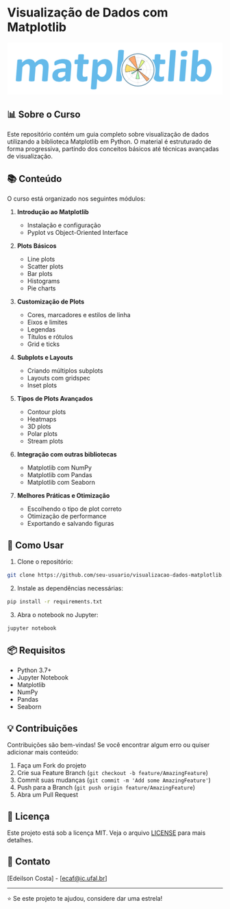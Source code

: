 # Visualização de Dados com Matplotlib

![Matplotlib Logo](./data/logo_dark.svg)

## 📊 Sobre o Curso

Este repositório contém um guia completo sobre visualização de dados utilizando a biblioteca Matplotlib em Python. O material é estruturado de forma progressiva, partindo dos conceitos básicos até técnicas avançadas de visualização.

## 📚 Conteúdo

O curso está organizado nos seguintes módulos:

1. **Introdução ao Matplotlib**
   - Instalação e configuração
   - Pyplot vs Object-Oriented Interface

2. **Plots Básicos**
   - Line plots
   - Scatter plots
   - Bar plots
   - Histograms
   - Pie charts

3. **Customização de Plots**
   - Cores, marcadores e estilos de linha
   - Eixos e limites
   - Legendas
   - Títulos e rótulos
   - Grid e ticks

4. **Subplots e Layouts**
   - Criando múltiplos subplots
   - Layouts com gridspec
   - Inset plots

5. **Tipos de Plots Avançados**
   - Contour plots
   - Heatmaps
   - 3D plots
   - Polar plots
   - Stream plots

6. **Integração com outras bibliotecas**
   - Matplotlib com NumPy
   - Matplotlib com Pandas
   - Matplotlib com Seaborn

7. **Melhores Práticas e Otimização**
   - Escolhendo o tipo de plot correto
   - Otimização de performance
   - Exportando e salvando figuras

## 🚀 Como Usar

1. Clone o repositório:
```bash
git clone https://github.com/seu-usuario/visualizacao-dados-matplotlib.git
```

2. Instale as dependências necessárias:
```bash
pip install -r requirements.txt
```

3. Abra o notebook no Jupyter:
```bash
jupyter notebook
```

## 📦 Requisitos

- Python 3.7+
- Jupyter Notebook
- Matplotlib
- NumPy
- Pandas
- Seaborn

## 💡 Contribuições

Contribuições são bem-vindas! Se você encontrar algum erro ou quiser adicionar mais conteúdo:

1. Faça um Fork do projeto
2. Crie sua Feature Branch (`git checkout -b feature/AmazingFeature`)
3. Commit suas mudanças (`git commit -m 'Add some AmazingFeature'`)
4. Push para a Branch (`git push origin feature/AmazingFeature`)
5. Abra um Pull Request

## 📝 Licença

Este projeto está sob a licença MIT. Veja o arquivo [LICENSE](LICENSE) para mais detalhes.


## 📧 Contato

[Edeilson Costa] - [ecaf@ic.ufal.br]


---
⭐️ Se este projeto te ajudou, considere dar uma estrela!